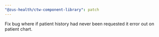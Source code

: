 ```yaml
---
"@zus-health/ctw-component-library": patch
---
```


Fix bug where if patient history had never been requested it error out on patient chart.

